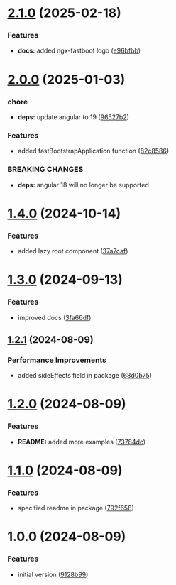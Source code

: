 # [2.1.0](https://github.com/KernelPanic92/ngx-fastboot/compare/v2.0.0...v2.1.0) (2025-02-18)


### Features

* **docs:** added ngx-fastboot logo ([e96bfbb](https://github.com/KernelPanic92/ngx-fastboot/commit/e96bfbbbd6762e2de6b4f76e0dd574ed3562e397))

# [2.0.0](https://github.com/KernelPanic92/ngx-fastboot/compare/v1.4.0...v2.0.0) (2025-01-03)


### chore

* **deps:** update angular to 19 ([96527b2](https://github.com/KernelPanic92/ngx-fastboot/commit/96527b2a970cc4dea32a710f7cd81f83640aab43))


### Features

* added fastBootstrapApplication function ([82c8586](https://github.com/KernelPanic92/ngx-fastboot/commit/82c85866b91fc14b31a3acf9cbe5680ecfb00a9d))


### BREAKING CHANGES

* **deps:** angular 18 will no longer be supported

# [1.4.0](https://github.com/KernelPanic92/ngx-fastboot/compare/v1.3.0...v1.4.0) (2024-10-14)


### Features

* added lazy root component ([37a7caf](https://github.com/KernelPanic92/ngx-fastboot/commit/37a7caf8ad208cd853cd4c4a5258335836922112))

# [1.3.0](https://github.com/KernelPanic92/ngx-fastboot/compare/v1.2.1...v1.3.0) (2024-09-13)


### Features

* improved docs ([3fa66df](https://github.com/KernelPanic92/ngx-fastboot/commit/3fa66dfeeb8902f792d1db2d1c3e4bea683823af))

## [1.2.1](https://github.com/KernelPanic92/ngx-fastboot/compare/v1.2.0...v1.2.1) (2024-08-09)


### Performance Improvements

* added sideEffects field in package ([68d0b75](https://github.com/KernelPanic92/ngx-fastboot/commit/68d0b75cb897656b8d531e92de037555c221d776))

# [1.2.0](https://github.com/KernelPanic92/ngx-fastboot/compare/v1.1.0...v1.2.0) (2024-08-09)


### Features

* **README:** added more examples ([73784dc](https://github.com/KernelPanic92/ngx-fastboot/commit/73784dcc6a43a922cd3d56a042d710dc111ce38c))

# [1.1.0](https://github.com/KernelPanic92/ngx-fastboot/compare/v1.0.0...v1.1.0) (2024-08-09)


### Features

* specified readme in package ([792f658](https://github.com/KernelPanic92/ngx-fastboot/commit/792f6581a4a063e7d31ea7937dd1e9620a5b22b4))

# 1.0.0 (2024-08-09)


### Features

* initial version ([9128b99](https://github.com/KernelPanic92/ngx-fastboot/commit/9128b99344bedfde665f03e8e2ab11c51da00869))
